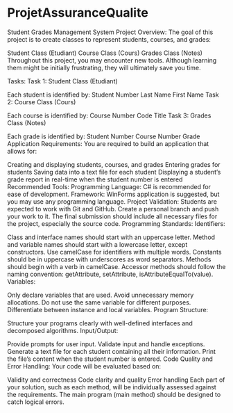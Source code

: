 # ProjetAssuranceQualite
Student Grades Management System
Project Overview:
The goal of this project is to create classes to represent students, courses, and grades:

Student Class (Etudiant)
Course Class (Cours)
Grades Class (Notes)
Throughout this project, you may encounter new tools. Although learning them might be initially frustrating, they will ultimately save you time.

Tasks:
Task 1: Student Class (Etudiant)

Each student is identified by:
Student Number
Last Name
First Name
Task 2: Course Class (Cours)

Each course is identified by:
Course Number
Code
Title
Task 3: Grades Class (Notes)

Each grade is identified by:
Student Number
Course Number
Grade
Application Requirements:
You are required to build an application that allows for:

Creating and displaying students, courses, and grades
Entering grades for students
Saving data into a text file for each student
Displaying a student’s grade report in real-time when the student number is entered
Recommended Tools:
Programming Language: C# is recommended for ease of development.
Framework: WinForms application is suggested, but you may use any programming language.
Project Validation:
Students are expected to work with Git and GitHub.
Create a personal branch and push your work to it.
The final submission should include all necessary files for the project, especially the source code.
Programming Standards:
Identifiers:

Class and interface names should start with an uppercase letter.
Method and variable names should start with a lowercase letter, except constructors.
Use camelCase for identifiers with multiple words.
Constants should be in uppercase with underscores as word separators.
Methods should begin with a verb in camelCase.
Accessor methods should follow the naming convention: getAttribute, setAttribute, isAttributeEqualTo(value).
Variables:

Only declare variables that are used.
Avoid unnecessary memory allocations.
Do not use the same variable for different purposes.
Differentiate between instance and local variables.
Program Structure:

Structure your programs clearly with well-defined interfaces and decomposed algorithms.
Input/Output:

Provide prompts for user input.
Validate input and handle exceptions.
Generate a text file for each student containing all their information.
Print the file’s content when the student number is entered.
Code Quality and Error Handling:
Your code will be evaluated based on:

Validity and correctness
Code clarity and quality
Error handling
Each part of your solution, such as each method, will be individually assessed against the requirements. The main program (main method) should be designed to catch logical errors.
